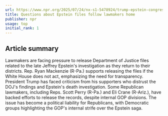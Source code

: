 ```yaml
---
url: https://www.npr.org/2025/07/24/nx-s1-5478924/trump-epstein-congress
title: Questions about Epstein files follow lawmakers home
publisher: npr
usage: top
initial_rank: 1
---
```

## Article summary
Lawmakers are facing pressure to release Department of Justice files related to the late Jeffrey Epstein's investigation as they return to their districts. Rep. Ryan Mackenzie (R-Pa.) supports releasing the files if the White House does not act, emphasizing the need for transparency. President Trump has faced criticism from his supporters who distrust the DOJ's findings and Epstein's death investigation. Some Republican lawmakers, including Reps. Scott Perry (R-Pa.) and Eli Crane (R-Ariz.), have backed efforts to release the records, despite internal GOP divisions. The issue has become a political liability for Republicans, with Democratic groups highlighting the GOP's internal strife over the Epstein saga.
